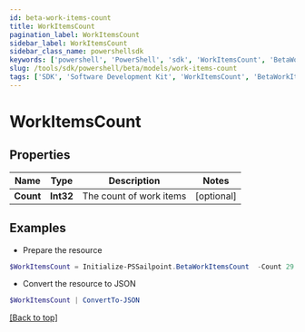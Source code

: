 ```yaml
---
id: beta-work-items-count
title: WorkItemsCount
pagination_label: WorkItemsCount
sidebar_label: WorkItemsCount
sidebar_class_name: powershellsdk
keywords: ['powershell', 'PowerShell', 'sdk', 'WorkItemsCount', 'BetaWorkItemsCount'] 
slug: /tools/sdk/powershell/beta/models/work-items-count
tags: ['SDK', 'Software Development Kit', 'WorkItemsCount', 'BetaWorkItemsCount']
---
```



# WorkItemsCount

## Properties

Name | Type | Description | Notes
------------ | ------------- | ------------- | -------------
**Count** | **Int32** | The count of work items | [optional] 

## Examples

- Prepare the resource
```powershell
$WorkItemsCount = Initialize-PSSailpoint.BetaWorkItemsCount  -Count 29
```

- Convert the resource to JSON
```powershell
$WorkItemsCount | ConvertTo-JSON
```


[[Back to top]](#) 

